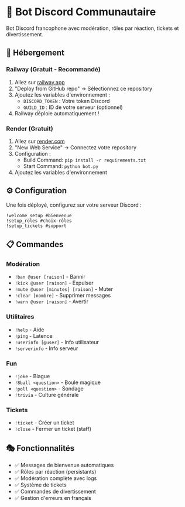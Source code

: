 # 🤖 Bot Discord Communautaire

Bot Discord francophone avec modération, rôles par réaction, tickets et divertissement.

## 🚀 Hébergement

### Railway (Gratuit - Recommandé)
1. Allez sur [railway.app](https://railway.app)
2. "Deploy from GitHub repo" → Sélectionnez ce repository
3. Ajoutez les variables d'environnement :
   - `DISCORD_TOKEN` : Votre token Discord
   - `GUILD_ID` : ID de votre serveur (optionnel)
4. Railway déploie automatiquement !

### Render (Gratuit)
1. Allez sur [render.com](https://render.com)
2. "New Web Service" → Connectez votre repository
3. Configuration :
   - Build Command: `pip install -r requirements.txt`
   - Start Command: `python bot.py`
4. Ajoutez les variables d'environnement

## ⚙️ Configuration

Une fois déployé, configurez sur votre serveur Discord :

```
!welcome_setup #bienvenue
!setup_roles #choix-rôles
!setup_tickets #support
```

## 📋 Commandes

### Modération
- `!ban @user [raison]` - Bannir
- `!kick @user [raison]` - Expulser
- `!mute @user [minutes] [raison]` - Muter
- `!clear [nombre]` - Supprimer messages
- `!warn @user [raison]` - Avertir

### Utilitaires
- `!help` - Aide
- `!ping` - Latence
- `!userinfo [@user]` - Info utilisateur
- `!serverinfo` - Info serveur

### Fun
- `!joke` - Blague
- `!8ball <question>` - Boule magique
- `!poll <question>` - Sondage
- `!trivia` - Culture générale

### Tickets
- `!ticket` - Créer un ticket
- `!close` - Fermer un ticket (staff)

## 🎭 Fonctionnalités

- ✅ Messages de bienvenue automatiques
- ✅ Rôles par réaction (persistants)
- ✅ Modération complète avec logs
- ✅ Système de tickets
- ✅ Commandes de divertissement
- ✅ Gestion d'erreurs en français
